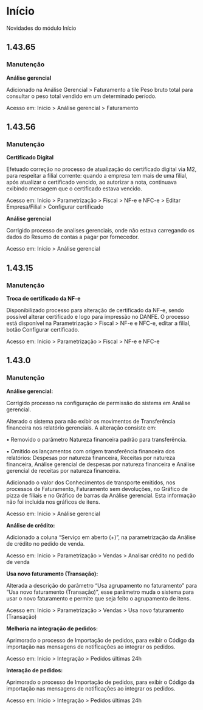 # Início
Novidades do módulo Início

## 1.43.65

### Manutenção
**Análise gerencial**

Adicionado na Análise Gerencial > Faturamento a tile Peso bruto total para consultar o peso total vendido em um determinado período.

Acesso em: Início > Análise gerencial > Faturamento


## 1.43.56

### Manutenção
**Certificado Digital**

Efetuado correção no processo de atualização do certificado digital via M2, para respeitar a filial corrente: quando a empresa tem mais de uma filial, após atualizar o certificado vencido, ao autorizar a nota, continuava exibindo mensagem que o certificado estava vencido. 

Acesso em: Início > Parametrização > Fiscal > NF-e e NFC-e > Editar Empresa/Filial > Configurar certificado

**Análise gerencial**

Corrigido processo de analises gerenciais, onde não estava carregando os dados do Resumo de contas a pagar por fornecedor.

Acesso em: Início > Análise gerencial


## 1.43.15


### Manutenção
**Troca de certificado da NF-e**

Disponibilizado processo para alteração de certificado da NF-e, sendo possível alterar certificado e logo para impressão no DANFE.
O processo está disponível na Parametrização > Fiscal > NF-e e NFC-e, editar a filial, botão Configurar certificado.
 
Acesso em: Início > Parametrização > Fiscal > NF-e e NFC-e


## 1.43.0


### Manutenção
**Análise gerencial:**

Corrigido processo na configuração de permissão do sistema em Análise gerencial.

Alterado o sistema para não exibir os movimentos de Transferência financeira nos relatório gerenciais.  A alteração consiste em:

•	Removido o parâmetro Natureza financeira padrão para transferência.
 
•	Omitido os lançamentos com origem transferência financeira dos relatórios: Despesas por natureza financeira, Receitas por natureza financeira, Análise gerencial de despesas por natureza financeira e Análise gerencial de receitas por natureza financeira.


Adicionado o valor dos Conhecimentos de transporte emitidos, nos processos de Faturamento, Faturamento sem devoluções, no Gráfico de pizza  de filiais e no Gráfico de barras da Análise gerencial. Esta informação não foi incluída nos gráficos de itens.
 
Acesso em: Início > Análise gerencial

**Análise de crédito:**

Adicionado  a coluna “Serviço em aberto (+)”, na parametrização da Análise de crédito no pedido de venda.

Acesso em: Início > Parametrização > Vendas > Analisar crédito no pedido de venda


**Usa novo faturamento (Transação):**

Alterada a descrição do parâmetro “Usa agrupamento no faturamento” para “Usa novo faturamento (Transação)”, esse parâmetro muda o sistema para usar o novo faturamento e permite que seja feito o agrupamento de itens. 

Acesso em: Início > Parametrização > Vendas > Usa novo faturamento (Transação)


**Melhoria na integração de pedidos:**

Aprimorado o processo de Importação de pedidos, para exibir o Código da importação nas mensagens de notificações ao integrar os pedidos.

Acesso em: Início > Integração > Pedidos últimas 24h

**Interação de pedidos:**

Aprimorado o processo de Importação de pedidos, para exibir o Código da importação nas mensagens de notificações ao integrar os pedidos.

Acesso em: Início > Integração > Pedidos últimas 24h

